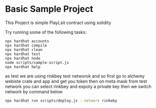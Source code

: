 # Basic Sample Project

This Project is simple PlayLsit contract using solidity 

Try running some of the following tasks:

```shell
npx hardhat accounts
npx hardhat compile
npx hardhat clean
npx hardhat test
npx hardhat node
node scripts/sample-script.js
npx hardhat help
```


as test we are using rinkbey test networok and so first go to alchemy webiste crate and app and get you token then on meta mask from test network you can select rinkbey and expoty a private key then we switch network by command below 

```bash 
npx hardhat run scripts/deploy.js --network rinkeby
```
